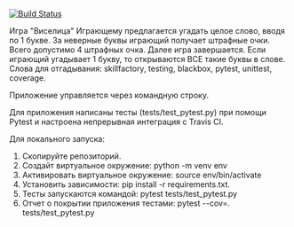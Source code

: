 [![Build Status](https://travis-ci.com/anton-3003/hangman2.svg?branch=main)](https://travis-ci.com/anton-3003/hangman2)


Игра "Виселица"
Играющему предлагается угадать целое слово, вводя по 1 букве. За неверные буквы играющий получает штрафные очки. Всего допустимо 4 штрафных очка. Далее игра завершается. Если играющий угадывает 1 букву, то открываются ВСЕ такие буквы в слове. Слова для отгадывания: skillfactory, testing, blackbox, pytest, unittest, coverage.

Приложение управляeтся через командную строку.

Для приложения написаны тесты (tests/test_pytest.py) при помощи Pytest и настроена непрерывная интеграция с Travis CI.

Для локального запуска:
1. Скопируйте репозиторий.
2. Создайт виртуальное окружение: python -m venv env
3. Активировать виртуальное окружение: source env/bin/activate
4. Установить зависимости: pip install -r requirements.txt.        
5. Тесты запускаются командой: pytest tests/test_pytest.py 
6. Отчет о покрытии приложения тестами: pytest --cov=. tests/test_pytest.py
